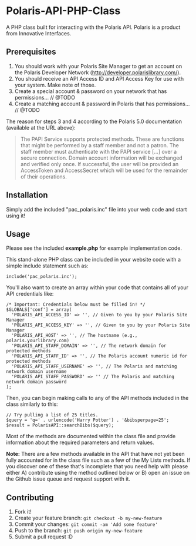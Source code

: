 # Polaris-API-PHP-Class
A PHP class built for interacting with the Polaris API. Polaris is a product
from Innovative Interfaces.

## Prerequisites
1. You should work with your Polaris Site Manager to get an account on the
Polaris Developer Network (http://developer.polarislibrary.com/).
2. You should receive an API Access ID and API Access Key for use with your
system. Make note of those.
3. Create a special account & password on your network that has permissions... // @TODO
4. Create a matching account & password in Polaris that has permissions... // @TODO

The reason for steps 3 and 4 according to the Polaris 5.0 documentation
(available at the URL above):

>The PAPI Service supports protected methods. These are functions that might be
>performed by a staff member and not a patron. The staff member must
>authenticate with the PAPI service [...] over a secure connection. Domain
>account information will be exchanged and verified only once. If successful,
>the user will be provided an AccessToken and AccessSecret which will be used
>for the remainder of their operations.

## Installation
Simply add the included "pac_polaris.inc" file into your web code and start
using it!

## Usage

Please see the included **example.php** for example implementation code.

This stand-alone PHP class can be included in your website code with a simple
include statement such as:

```
include('pac_polaris.inc');
```

You'll also want to create an array within your code that contains all of your
API credentials like:

```
/* Important: Credentials below must be filled in! */
$GLOBALS['conf'] = array(
  'POLARIS_API_ACCESS_ID' => '', // Given to you by your Polaris Site Manager
  'POLARIS_API_ACCESS_KEY' => '', // Given to you by your Polaris Site Manager
  'POLARIS_API_HOST' => '', // The hostname (e.g., polaris.yourlibrary.com)
  'POLARIS_API_STAFF_DOMAIN' => '', // The network domain for protected methods
  'POLARIS_API_STAFF_ID' => '', // The Polaris account numeric id for protected methods
  'POLARIS_API_STAFF_USERNAME' => '', // The Polaris and matching network domain username
  'POLARIS_API_STAFF_PASSWORD' => '' // The Polaris and matching network domain password
);
```

Then, you can begin making calls to any of the API methods included in the class
similarly to this:

```
// Try pulling a list of 25 titles.
$query = 'q=' . urlencode('Harry Potter') . '&bibsperpage=25';
$result = PolarisAPI::searchBibs($query);
```

Most of the methods are documented within the class file and provide information
about the required parameters and return values.

**Note:** There are a few methods available in the API that have not yet been
fully accounted for in the class file such as a few of the My Lists methods.
If you discover one of these that's incomplete that you need help with please
either A) contribute using the method outlined below or B) open an issue on
the Github issue queue and request support with it.

## Contributing
1. Fork it!
2. Create your feature branch: `git checkout -b my-new-feature`
3. Commit your changes: `git commit -am 'Add some feature'`
4. Push to the branch: `git push origin my-new-feature`
5. Submit a pull request :D
